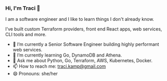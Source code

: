 ### Hi, I'm Traci 👋

I am a software engineer and I like to learn things I don't already know.

I've built custom Terraform providers, front end React apps, web services, CLI tools and more.

- 🔭 I’m currently a Senior Software Engineer building highly performant web services.
- 🌱 I’m currently learning Go, DynamoDB and Athena.
- 💬 Ask me about Python, Go, Terraform, AWS, Kubernetes, Docker.
- 📫 How to reach me: traci.kamp@gmail.com
- 😄 Pronouns: she/her
